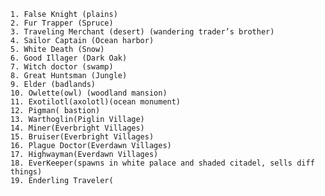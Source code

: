 	1. False Knight (plains) 
	2. Fur Trapper (Spruce)
	3. Traveling Merchant (desert) (wandering trader’s brother)
	4. Sailor Captain (Ocean harbor)
	5. White Death (Snow) 
	6. Good Illager (Dark Oak)
	7. Witch doctor (swamp)
	8. Great Huntsman (Jungle)
	9. Elder (badlands)
	10. Owlette(owl) (woodland mansion)
	11. Exotilotl(axolotl)(ocean monument)
	12. Pigman( bastion) 
	13. Warthoglin(Piglin Village)
	14. Miner(Everbright Villages)
	15. Bruiser(Everbright Villages)
	16. Plague Doctor(Everdawn Villages)
	17. Highwayman(Everdawn Villages)
	18. EverKeeper(spawns in white palace and shaded citadel, sells diff things)
	19. Enderling Traveler(
	
	
	
	
	
	
	
	
